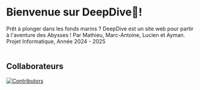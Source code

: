 # Bienvenue sur DeepDive🌊!
Prêt à plonger dans les fonds marins ? DeepDive est un site web pour partir à l'aventure des Abysses !
Par Mathieu, Marc-Antoine, Lucien et Ayman. Projet Informatique, Année 2024 - 2025<br>
<br>


## Collaborateurs
<a href="https://github.com/Sparthuus/DeepDive/graphs/contributors">
  <img src="https://contrib.rocks/image?repo=Sparthuus/DeepDive" alt="Contributors" />
</a>

